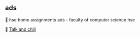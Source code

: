 ## ads
:pencil: hse home assignments ads - faculty of computer science hse 

:space_invader: [Talk and chill](https://t.me/VanykaOrlov)



